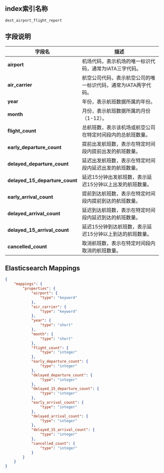 ## index索引名称

`dest_airport_flight_report`

## 字段说明

| 字段名                     | 描述                                                         |
|----------------------------|--------------------------------------------------------------|
| **airport**                 | 机场代码，表示机场的唯一标识代码，通常为IATA三字代码。        |
| **air_carrier**             | 航空公司代码，表示航空公司的唯一标识代码，通常为IATA两字代码。|
| **year**                    | 年份，表示航班数据所属的年份。                                |
| **month**                   | 月份，表示航班数据所属的月份（1-12）。                        |
| **flight_count**            | 总航班数，表示该机场或航空公司在特定时间段内的总航班数量。    |
| **early_departure_count**    | 提前出发航班数，表示在特定时间段内提前出发的航班数量。        |
| **delayed_departure_count**  | 延迟出发航班数，表示在特定时间段内延迟出发的航班数量。        |
| **delayed_15_departure_count** | 延迟15分钟出发航班数，表示延迟15分钟以上出发的航班数量。  |
| **early_arrival_count**      | 提前到达航班数，表示在特定时间段内提前到达的航班数量。        |
| **delayed_arrival_count**    | 延迟到达航班数，表示在特定时间段内延迟到达的航班数量。        |
| **delayed_15_arrival_count** | 延迟15分钟到达航班数，表示延迟15分钟以上到达的航班数量。      |
| **cancelled_count**          | 取消航班数，表示在特定时间段内取消的航班数量。                |

## Elasticsearch Mappings

```json
{
	"mappings": {
		"properties": {
			"airport": {
				"type": "keyword"
			},
			"air_carrier": {
				"type": "keyword"
			},
			"year": {
				"type": "short"
			},
			"month": {
				"type": "short"
			},
			"flight_count": {
				"type": "integer"
			},
			"early_departure_count": {
				"type": "integer"
			},
			"delayed_departure_count": {
				"type": "integer"
			},
			"delayed_15_departure_count": {
				"type": "integer"
			},
			"early_arrival_count": {
				"type": "integer"
			},
			"delayed_arrival_count": {
				"type": "integer"
			},
			"delayed_15_arrival_count": {
				"type": "integer"
			},
			"cancelled_count": {
				"type": "integer"
			}
		}
	}
}
